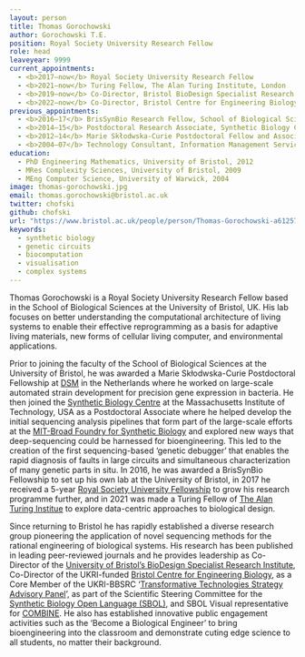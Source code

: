 ```yaml
---
layout: person
title: Thomas Gorochowski
author: Gorochowski T.E.
position: Royal Society University Research Fellow
role: head
leaveyear: 9999
current_appointments:
  - <b>2017–now</b> Royal Society University Research Fellow 
  - <b>2021–now</b> Turing Fellow, The Alan Turing Institute, London 
  - <b>2019–now</b> Co-Director, Bristol BioDesign Specialist Research Institute 
  - <b>2022–now</b> Co-Director, Bristol Centre for Engineering Biology 
previous_appointments:
  - <b>2016–17</b> BrisSynBio Research Fellow, School of Biological Sciences, University of Bristol, UK
  - <b>2014–15</b> Postdoctoral Research Associate, Synthetic Biology Centre, Department of Biological Engineering, Massachusetts Institute of Technology, USA 
  - <b>2012–14</b> Marie Skłodwska-Curie Postdoctoral Fellow and Associate Scientist, DSM Biotechnology Centre, Delft, The Netherlands 
  - <b>2004–07</b> Technology Consultant, Information Management Services, Accenture Ltd., London, UK
education:
  - PhD Engineering Mathematics, University of Bristol, 2012
  - MRes Complexity Sciences, University of Bristol, 2009
  - MEng Computer Science, University of Warwick, 2004
image: thomas-gorochowski.jpg
email: thomas.gorochowski@bristol.ac.uk
twitter: chofski
github: chofski
url: "https://www.bristol.ac.uk/people/person/Thomas-Gorochowski-a612576a-e38a-47aa-bbb6-c79a3126f5be/"
keywords:
  - synthetic biology
  - genetic circuits
  - biocomputation
  - visualisation
  - complex systems
---
```

Thomas Gorochowski is a Royal Society University Research Fellow based in the School of Biological Sciences at the University of Bristol, UK. His lab focuses on better understanding the computational architecture of living systems to enable their effective reprogramming as a basis for adaptive living materials, new forms of cellular living computer, and environmental applications.

Prior to joining the faculty of the School of Biological Sciences at the University of Bristol, he was awarded a Marie Skłodwska-Curie Postdoctoral Fellowship at [DSM](http://www.dsm.com) in the Netherlands where he worked on large-scale automated strain development for precision gene expression in bacteria. He then joined the [Synthetic Biology Centre](https://synbio.mit.edu) at the Massachusetts Institute of Technology, USA as a Postdoctoral Associate where he helped develop the initial sequencing analysis pipelines that form part of the large-scale efforts at the [MIT-Broad Foundry for Synthetic Biology](https://web.mit.edu/foundry/) and explored new ways that deep-sequencing could be harnessed for bioengineering. This led to the creation of the first sequencing-based ‘genetic debugger’ that enables the rapid diagnosis of faults in large circuits and simultaneous characterization of many genetic parts in situ. In 2016, he was awarded a BrisSynBio Fellowship to set up his own lab at the University of Bristol, in 2017 he received a 5-year [Royal Society University Fellowship](https://royalsociety.org/grants-schemes-awards/grants/university-research/) to grow his research programme further, and in 2021 was made a Turing Fellow of [The Alan Turing Institue](https://www.turing.ac.uk) to explore data-centric approaches to biological design.

Since returning to Bristol he has rapidly established a diverse research group pioneering the application of novel sequencing methods for the rational engineering of biological systems. His research has been published in leading peer-reviewed journals and he provides leadership as Co-Director of the [University of Bristol’s BioDesign Specialist Research Institute](https://www.bristol.ac.uk/research/institutes/biodesign/), Co-Director of the UKRI-funded [Bristol Centre for Engineering Biology](https://www.bristol.ac.uk/news/2022/march/brisengbio.html), as a Core Member of the UKRI-BBSRC ‘[Transformative Technologies Strategy Advisory Panel](https://www.ukri.org/about-us/bbsrc/board-and-panel-membership/strategy-advisory-panels/transformative-technologies/)’, as part of the Scientific Steering Committee for the [Synthetic Biology Open Language (SBOL)](https://sbolstandard.org), and SBOL Visual representative for [COMBINE](http://co.mbine.org). He also has established innovative public engagement activities such as the ‘Become a Biological Engineer’ to bring bioengineering into the classroom and demonstrate cuting edge science to all students, no matter their background.
